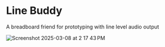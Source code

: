 # Line Buddy

A breadboard friend for prototyping with line level audio output

![Screenshot 2025-03-08 at 2 17 43 PM](https://github.com/user-attachments/assets/b52732ec-9ce1-4192-8330-303cab3f749d)
